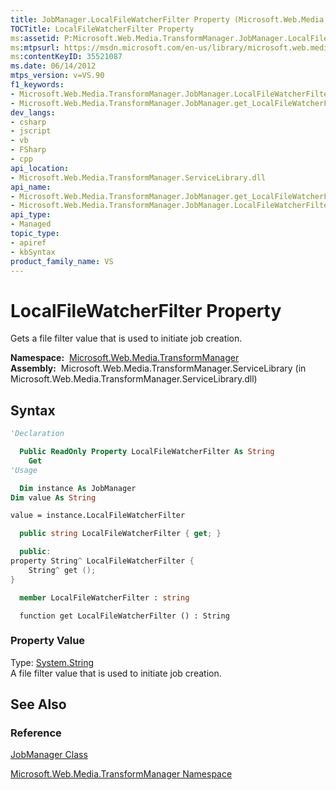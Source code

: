 ```yaml
---
title: JobManager.LocalFileWatcherFilter Property (Microsoft.Web.Media.TransformManager)
TOCTitle: LocalFileWatcherFilter Property
ms:assetid: P:Microsoft.Web.Media.TransformManager.JobManager.LocalFileWatcherFilter
ms:mtpsurl: https://msdn.microsoft.com/en-us/library/microsoft.web.media.transformmanager.jobmanager.localfilewatcherfilter(v=VS.90)
ms:contentKeyID: 35521087
ms.date: 06/14/2012
mtps_version: v=VS.90
f1_keywords:
- Microsoft.Web.Media.TransformManager.JobManager.LocalFileWatcherFilter
- Microsoft.Web.Media.TransformManager.JobManager.get_LocalFileWatcherFilter
dev_langs:
- csharp
- jscript
- vb
- FSharp
- cpp
api_location:
- Microsoft.Web.Media.TransformManager.ServiceLibrary.dll
api_name:
- Microsoft.Web.Media.TransformManager.JobManager.get_LocalFileWatcherFilter
- Microsoft.Web.Media.TransformManager.JobManager.LocalFileWatcherFilter
api_type:
- Managed
topic_type:
- apiref
- kbSyntax
product_family_name: VS
---
```


# LocalFileWatcherFilter Property

Gets a file filter value that is used to initiate job creation.

**Namespace:**  [Microsoft.Web.Media.TransformManager](microsoft-web-media-transformmanager-namespace.md)  
**Assembly:**  Microsoft.Web.Media.TransformManager.ServiceLibrary (in Microsoft.Web.Media.TransformManager.ServiceLibrary.dll)

## Syntax

```vb
'Declaration

  Public ReadOnly Property LocalFileWatcherFilter As String
    Get
'Usage

  Dim instance As JobManager
Dim value As String

value = instance.LocalFileWatcherFilter
```

```csharp
  public string LocalFileWatcherFilter { get; }
```

```cpp
  public:
property String^ LocalFileWatcherFilter {
    String^ get ();
}
```

``` fsharp
  member LocalFileWatcherFilter : string
```

```jscript
  function get LocalFileWatcherFilter () : String
```

### Property Value

Type: [System.String](https://msdn.microsoft.com/library/s1wwdcbf)  
A file filter value that is used to initiate job creation.  

## See Also

### Reference

[JobManager Class](jobmanager-class-microsoft-web-media-transformmanager.md)

[Microsoft.Web.Media.TransformManager Namespace](microsoft-web-media-transformmanager-namespace.md)

